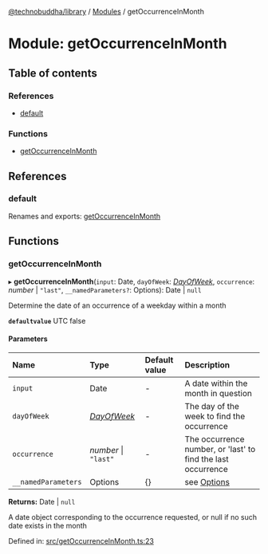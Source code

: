 [@technobuddha/library](../../README.md) / [Modules](../Modules.md) / getOccurrenceInMonth

# Module: getOccurrenceInMonth

## Table of contents

### References

- [default](getoccurrenceinmonth.md#default)

### Functions

- [getOccurrenceInMonth](getoccurrenceinmonth.md#getoccurrenceinmonth)

## References

### default

Renames and exports: [getOccurrenceInMonth](getoccurrenceinmonth.md#getoccurrenceinmonth)

## Functions

### getOccurrenceInMonth

▸ **getOccurrenceInMonth**(`input`: Date, `dayOfWeek`: [*DayOfWeek*](constants.md#dayofweek), `occurrence`: *number* \| ``"last"``, `__namedParameters?`: Options): Date \| ``null``

Determine the date of an occurrence of a weekday within a month

**`defaultvalue`** UTC false

#### Parameters

| Name | Type | Default value | Description |
| :------ | :------ | :------ | :------ |
| `input` | Date | - | A date within the month in question |
| `dayOfWeek` | [*DayOfWeek*](constants.md#dayofweek) | - | The day of the week to find the occurrence |
| `occurrence` | *number* \| ``"last"`` | - | The occurrence number, or 'last' to find the last occurrence |
| `__namedParameters` | Options | {} | see [Options](almostequals.md#options) |

**Returns:** Date \| ``null``

A date object corresponding to the occurrence requested, or null if no such date exists in the month

Defined in: [src/getOccurrenceInMonth.ts:23](https://github.com/technobuddha/hill.software/blob/65b5e5d/packages/library/src/getOccurrenceInMonth.ts#L23)
